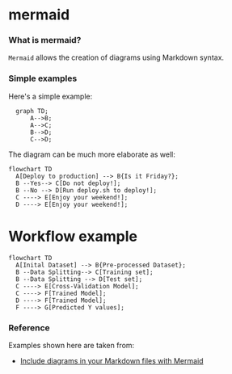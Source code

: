 # mermaid

### What is mermaid?
`Mermaid` allows the creation of diagrams using Markdown syntax.

### Simple examples
Here's a simple example:
```mermaid
  graph TD;
      A-->B;
      A-->C;
      B-->D;
      C-->D;
```

The diagram can be much more elaborate as well:

```mermaid
flowchart TD
  A[Deploy to production] --> B{Is it Friday?};
  B --Yes--> C[Do not deploy!];
  B --No --> D[Run deploy.sh to deploy!];
  C ----> E[Enjoy your weekend!];
  D ----> E[Enjoy your weekend!];
```

# Workflow example

```mermaid
flowchart TD
  A[Inital Dataset] --> B{Pre-processed Dataset};
  B --Data Splitting--> C[Training set];
  B --Data Splitting --> D[Test set];
  C ----> E[Cross-Validation Model];
  C ----> F[Trained Model];
  D ----> F[Trained Model];
  F ----> G[Predicted Y values];
```

### Reference
Examples shown here are taken from:
- [Include diagrams in your Markdown files with Mermaid
](https://github.blog/2022-02-14-include-diagrams-markdown-files-mermaid/)
